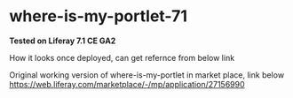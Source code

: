 # where-is-my-portlet-71

**Tested on Liferay 7.1 CE GA2**

How it looks once deployed, can get refernce from below link

Original working version of where-is-my-portlet in market place, link below
https://web.liferay.com/marketplace/-/mp/application/27156990

